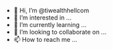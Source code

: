 - 👋 Hi, I’m @tiwealthhellcom
- 👀 I’m interested in ...
- 🌱 I’m currently learning ...
- 💞️ I’m looking to collaborate on ...
- 📫 How to reach me ...

<!---
tiwealthhellcom/tiwealthhellcom is a ✨ special ✨ repository because its `README.md` (this file) appears on your GitHub profile.
You can click the Preview link to take a look at your changes.
--->
